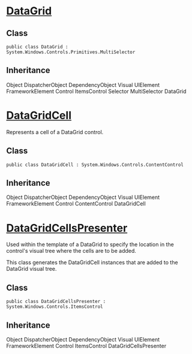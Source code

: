 
# [DataGrid](https://docs.microsoft.com/en-us/dotnet/api/system.windows.controls.datagrid?view=windowsdesktop-6.0)

## Class

	public class DataGrid : System.Windows.Controls.Primitives.MultiSelector

## Inheritance

Object
DispatcherObject
DependencyObject
Visual
UIElement
FrameworkElement
Control
ItemsControl
Selector
MultiSelector
DataGrid

# [DataGridCell](https://docs.microsoft.com/en-us/dotnet/api/system.windows.controls.datagridcell?view=windowsdesktop-6.0)

Represents a cell of a DataGrid control.

## Class

	public class DataGridCell : System.Windows.Controls.ContentControl

## Inheritance

Object
DispatcherObject
DependencyObject
Visual
UIElement
FrameworkElement
Control
ContentControl
DataGridCell


# [DataGridCellsPresenter](https://docs.microsoft.com/en-us/dotnet/api/system.windows.controls.primitives.datagridcellspresenter?view=windowsdesktop-6.0)

Used within the template of a DataGrid to specify the location in the control's 
visual tree where the cells are to be added.

This class generates the DataGridCell instances that are added to the DataGrid visual tree.

## Class

	public class DataGridCellsPresenter : System.Windows.Controls.ItemsControl

## Inheritance

Object
DispatcherObject
DependencyObject
Visual
UIElement
FrameworkElement
Control
ItemsControl
DataGridCellsPresenter

